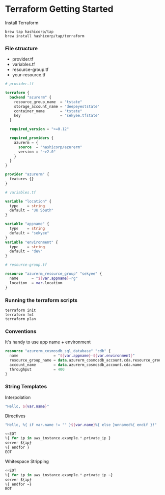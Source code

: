 # Terraform Getting Started

Install Terraform

    brew tap hashicorp/tap
    brew install hashicorp/tap/terraform

### File structure

* provider.tf
* variables.tf
* resource-group.tf
* your-resource.tf

```terraform
# provider.tf

terraform {
  backend "azurerm" {
    resource_group_name  = "tstate"
    storage_account_name = "deepeyeststate"
    container_name       = "tstate"
    key                  = "sekyee.tfstate"
  }

  required_version = ">=0.12"

  required_providers {
    azurerm = {
      source  = "hashicorp/azurerm"
      version = "~>2.0"
    }
  }
}

provider "azurerm" {
  features {}
}

# variables.tf

variable "location" {
  type    = string
  default = "UK South"
}

variable "appname" {
  type    = string
  default = "sekyee"
}
variable "environment" {
  type    = string
  default = "dev"
}

# resource-group.tf

resource "azurerm_resource_group" "sekyee" {
  name      = "${var.appname}-rg"
  location  = var.location
}

```

### Running the terraform scripts

    terraform init
    terraform fmt
    terraform plan

### Conventions

It's handy to use app name + environment

```terraform
resource "azurerm_cosmosdb_sql_database" "cdb" {
  name                = "${var.appname}-${var.environment}"
  resource_group_name = data.azurerm_cosmosdb_account.cda.resource_group_name
  account_name        = data.azurerm_cosmosdb_account.cda.name
  throughput          = 400
}
```


### String Templates

Interpolation

```terraform
"Hello, ${var.name}"
```

Directives

```terraform
"Hello, %{ if var.name != "" }${var.name}%{ else }unnamed%{ endif }!"

<<EOT
%{ for ip in aws_instance.example.*.private_ip }
server ${ip}
%{ endfor }
EOT
```

Whitespace Stripping

```terraform
<<EOT
%{ for ip in aws_instance.example.*.private_ip ~}
server ${ip}
%{ endfor ~}
EOT
```
